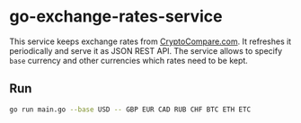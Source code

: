 # go-exchange-rates-service

This service keeps exchange rates from [CryptoCompare.com](https://cryptocompare.com).
It refreshes it periodically and serve it as JSON REST API.
The service allows to specify `base` currency and other currencies which rates need to be kept.

## Run
```bash
go run main.go --base USD -- GBP EUR CAD RUB CHF BTC ETH ETC
```